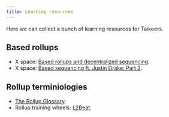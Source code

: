 ```yaml
---
title: Learning resources
---
```


Here we can collect a bunch of learning resources for Taikoers.

## Based rollups

- X space: [Based rollups and decentralized sequencing](https://www.youtube.com/watch?v=eS5s08sgjuo).
- X space: [Based sequencing ft. Justin Drake: Part 2](https://www.youtube.com/watch?v=RqgIEkAfpks).

## Rollup terminiologies

- [The Rollup Glossary](https://rollup-glossary.vercel.app).
- Rollup training wheels: [L2Beat](https://l2beat.com).
